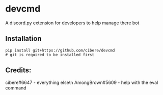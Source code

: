 # devcmd
A discord.py extension for developers to help manage there bot

## Installation
```
pip install git+https://github.com/cibere/devcmd
# git is required to be installed first
```

## Credits:

cibere#6647 - everything else\n
AmongBrown#5609 - help with the eval command